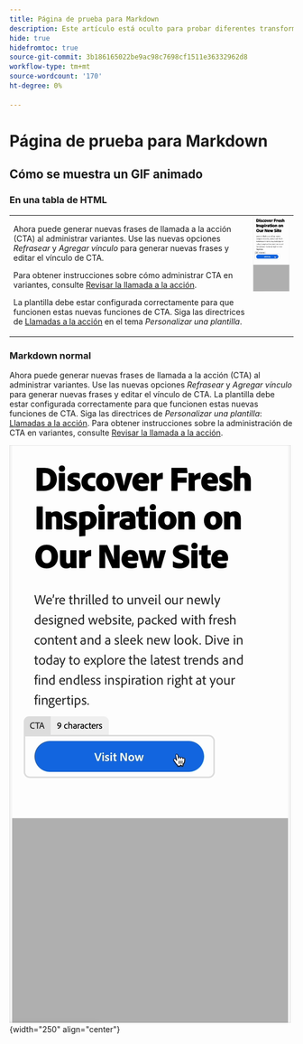 ```yaml
---
title: Página de prueba para Markdown
description: Este artículo está oculto para probar diferentes transformaciones de Markdown.
hide: true
hidefromtoc: true
source-git-commit: 3b186165022be9ac98c7698cf1511e36332962d8
workflow-type: tm+mt
source-wordcount: '170'
ht-degree: 0%

---
```


# Página de prueba para Markdown

## Cómo se muestra un GIF animado

### En una tabla de HTML

<table style="table-layout:fixed">
<tr style="border: 0;">
  <td valign="top">
    <p>Ahora puede generar nuevas frases de llamada a la acción (CTA) al administrar variantes. Use las nuevas opciones <em>Refrasear</em> y <em>Agregar vínculo</em> para generar nuevas frases y editar el vínculo de CTA.</p>
    <p>Para obtener instrucciones sobre cómo administrar CTA en variantes, consulte <a href="/help/user-guide/create/manage-variants.md#revise-call-to-action">Revisar la llamada a la acción</a>.</p>
    <p>La plantilla debe estar configurada correctamente para que funcionen estas nuevas funciones de CTA. Siga las directrices de <a href="/help/user-guide/content/customize-template.md#calls-to-action">Llamadas a la acción</a> en el tema <em>Personalizar una plantilla</em>.</p>
    <!-- GS-6676 -->
  </td>
  <td valign="top">
    <img src="../assets/animation/rephrase-cta.gif" class="modal-image" alt="Reformulación de CTA en acción" width="250"></td>
  </tr>
</table>

### Markdown normal

Ahora puede generar nuevas frases de llamada a la acción (CTA) al administrar variantes. Use las nuevas opciones _Refrasear_ y _Agregar vínculo_ para generar nuevas frases y editar el vínculo de CTA. La plantilla debe estar configurada correctamente para que funcionen estas nuevas funciones de CTA. Siga las directrices de _Personalizar una plantilla_: [Llamadas a la acción](/help/user-guide/content/customize-template.md#calls-to-action). Para obtener instrucciones sobre la administración de CTA en variantes, consulte [Revisar la llamada a la acción](/help/user-guide/create/manage-variants.md#revise-call-to-action). <!-- GS-6676 -->

![Reformulación de CTA en acción](/help/assets/animation/rephrase-cta.gif "Reformulación de CTA"){width="250" align="center"}

